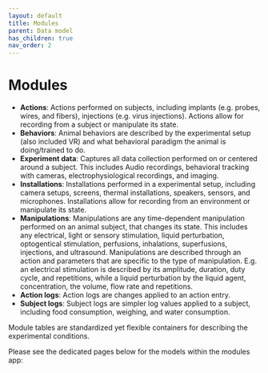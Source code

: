 ```yaml
---
layout: default
title: Modules
parent: Data model
has_children: true
nav_order: 2
---
```

# Modules

- __Actions__: Actions performed on subjects, including implants (e.g. probes, wires, and fibers), injections (e.g. virus injections). Actions allow for recording from a subject or manipulate its state.  
- __Behaviors__: Animal behaviors are described by the experimental setup (also included VR) and what behavioral paradigm the animal is doing/trained to do. 
- __Experiment data__: Captures all data collection performed on or centered around a subject. This includes Audio recordings, behavioral tracking with cameras, electrophysiological recordings, and imaging. 
- __Installations__: Installations performed in a experimental setup, including camera setups, screens, thermal installations, speakers, sensors, and microphones. Installations allow for recording from an environment or manipulate its state.
- __Manipulations__: Manipulations are any time-dependent manipulation performed on an animal subject, that changes its state. This includes any electrical, light or sensory stimulation, liquid perturbation, optogentical stimulation, perfusions,  inhalations, superfusions, injections, and ultrasound. Manipulations are described through an action and parameters that are specific to the type of manipulation. E.g. an electrical stimulation is described by its amplitude, duration, duty cycle, and repetitions, while a liquid perturbation by the liquid agent, concentration, the volume, flow rate and repetitions.
- __Action logs__: Action logs are changes applied to an action entry. 
- __Subject logs__: Subject logs are simpler log values applied to a subject, including food consumption, weighing, and water consumption. 

Module tables are standardized yet flexible containers for describing the experimental conditions. 

Please see the dedicated pages below for the models within the modules app:

